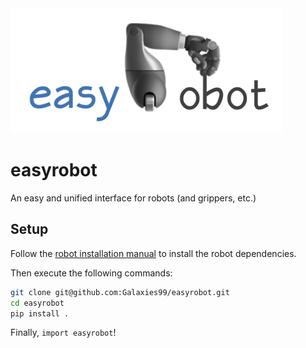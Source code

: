 <img src="assets/easyrobot.png" alt="easyrobot" height=200 />

# easyrobot

An easy and unified interface for robots (and grippers, etc.)

## Setup

Follow the [robot installation manual](docs/install/robot.md) to install the robot dependencies.

Then execute the following commands:

```bash
git clone git@github.com:Galaxies99/easyrobot.git
cd easyrobot
pip install .
```

Finally, `import easyrobot`!
